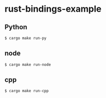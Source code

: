# rust-bindings-example

## Python

```sh
$ cargo make run-py
```

## node

```sh
$ cargo make run-node
```

## cpp

```sh
$ cargo make run-cpp
```
